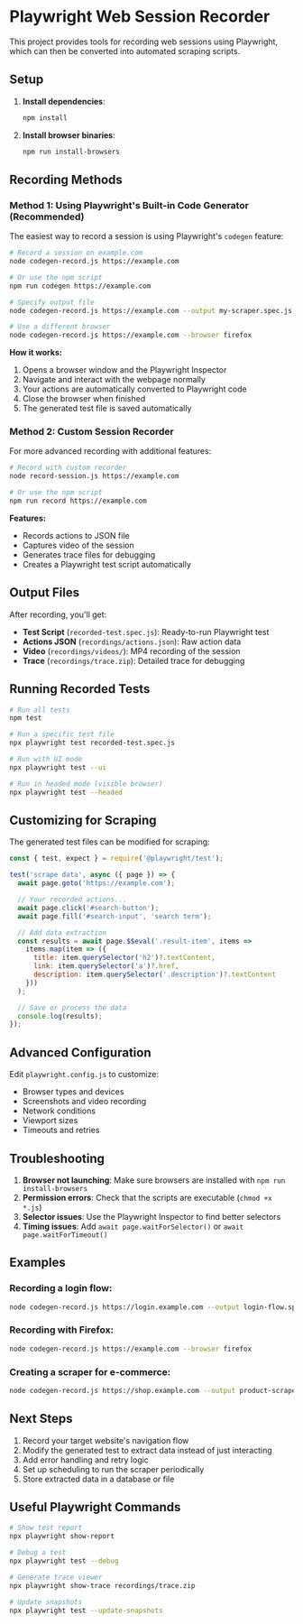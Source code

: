# Playwright Web Session Recorder

This project provides tools for recording web sessions using Playwright, which can then be converted into automated scraping scripts.

## Setup

1. **Install dependencies**:
   ```bash
   npm install
   ```

2. **Install browser binaries**:
   ```bash
   npm run install-browsers
   ```

## Recording Methods

### Method 1: Using Playwright's Built-in Code Generator (Recommended)

The easiest way to record a session is using Playwright's `codegen` feature:

```bash
# Record a session on example.com
node codegen-record.js https://example.com

# Or use the npm script
npm run codegen https://example.com

# Specify output file
node codegen-record.js https://example.com --output my-scraper.spec.js

# Use a different browser
node codegen-record.js https://example.com --browser firefox
```

**How it works:**
1. Opens a browser window and the Playwright Inspector
2. Navigate and interact with the webpage normally
3. Your actions are automatically converted to Playwright code
4. Close the browser when finished
5. The generated test file is saved automatically

### Method 2: Custom Session Recorder

For more advanced recording with additional features:

```bash
# Record with custom recorder
node record-session.js https://example.com

# Or use the npm script
npm run record https://example.com
```

**Features:**
- Records actions to JSON file
- Captures video of the session
- Generates trace files for debugging
- Creates a Playwright test script automatically

## Output Files

After recording, you'll get:

- **Test Script** (`recorded-test.spec.js`): Ready-to-run Playwright test
- **Actions JSON** (`recordings/actions.json`): Raw action data
- **Video** (`recordings/videos/`): MP4 recording of the session
- **Trace** (`recordings/trace.zip`): Detailed trace for debugging

## Running Recorded Tests

```bash
# Run all tests
npm test

# Run a specific test file
npx playwright test recorded-test.spec.js

# Run with UI mode
npx playwright test --ui

# Run in headed mode (visible browser)
npx playwright test --headed
```

## Customizing for Scraping

The generated test files can be modified for scraping:

```javascript
const { test, expect } = require('@playwright/test');

test('scrape data', async ({ page }) => {
  await page.goto('https://example.com');

  // Your recorded actions...
  await page.click('#search-button');
  await page.fill('#search-input', 'search term');

  // Add data extraction
  const results = await page.$$eval('.result-item', items =>
    items.map(item => ({
      title: item.querySelector('h2')?.textContent,
      link: item.querySelector('a')?.href,
      description: item.querySelector('.description')?.textContent
    }))
  );

  // Save or process the data
  console.log(results);
});
```

## Advanced Configuration

Edit `playwright.config.js` to customize:

- Browser types and devices
- Screenshots and video recording
- Network conditions
- Viewport sizes
- Timeouts and retries

## Troubleshooting

1. **Browser not launching**: Make sure browsers are installed with `npm run install-browsers`
2. **Permission errors**: Check that the scripts are executable (`chmod +x *.js`)
3. **Selector issues**: Use the Playwright Inspector to find better selectors
4. **Timing issues**: Add `await page.waitForSelector()` or `await page.waitForTimeout()`

## Examples

### Recording a login flow:
```bash
node codegen-record.js https://login.example.com --output login-flow.spec.js
```

### Recording with Firefox:
```bash
node codegen-record.js https://example.com --browser firefox
```

### Creating a scraper for e-commerce:
```bash
node codegen-record.js https://shop.example.com --output product-scraper.spec.js
```

## Next Steps

1. Record your target website's navigation flow
2. Modify the generated test to extract data instead of just interacting
3. Add error handling and retry logic
4. Set up scheduling to run the scraper periodically
5. Store extracted data in a database or file

## Useful Playwright Commands

```bash
# Show test report
npx playwright show-report

# Debug a test
npx playwright test --debug

# Generate trace viewer
npx playwright show-trace recordings/trace.zip

# Update snapshots
npx playwright test --update-snapshots
```

